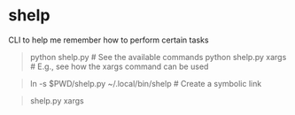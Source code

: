 # shelp

CLI to help me remember how to perform certain tasks

> python shelp.py # See the available commands
> python shelp.py xargs # E.g., see how the xargs command can be used

> ln -s $PWD/shelp.py ~/.local/bin/shelp # Create a symbolic link

> shelp.py xargs 





